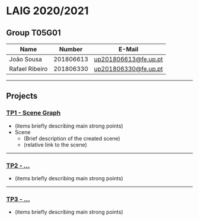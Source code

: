 # LAIG 2020/2021

## Group T05G01
| Name             | Number    | E-Mail               |
| ---------------- | --------- | -------------------- |
| João Sousa       | 201806613 | up201806613@fe.up.pt |
| Rafael Ribeiro   | 201806330 | up201806330@fe.up.pt |

----

## Projects

### [TP1 - Scene Graph](TP1)

- (items briefly describing main strong points)
- Scene
  - (Brief description of the created scene)
  - (relative link to the scene)

-----

### [TP2 - ...](TP2)
- (items briefly describing main strong points)

----

### [TP3 - ...](TP3)
- (items briefly describing main strong points)

